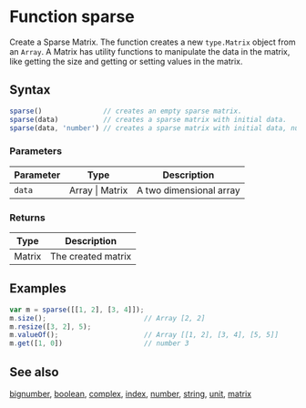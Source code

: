 <!-- Note: This file is automatically generated from source code comments. Changes made in this file will be overridden. -->

# Function sparse

Create a Sparse Matrix. The function creates a new `type.Matrix` object from
an `Array`. A Matrix has utility functions to manipulate the data in the
matrix, like getting the size and getting or setting values in the matrix.


## Syntax

```js
sparse()               // creates an empty sparse matrix.
sparse(data)           // creates a sparse matrix with initial data.
sparse(data, 'number') // creates a sparse matrix with initial data, number datatype.
```

### Parameters

Parameter | Type | Description
--------- | ---- | -----------
`data` | Array &#124; Matrix | A two dimensional array

### Returns

Type | Description
---- | -----------
Matrix | The created matrix


## Examples

```js
var m = sparse([[1, 2], [3, 4]]);
m.size();                        // Array [2, 2]
m.resize([3, 2], 5);
m.valueOf();                     // Array [[1, 2], [3, 4], [5, 5]]
m.get([1, 0])                    // number 3
```


## See also

[bignumber](bignumber.md),
[boolean](boolean.md),
[complex](complex.md),
[index](index.md),
[number](number.md),
[string](string.md),
[unit](unit.md),
[matrix](matrix.md)
